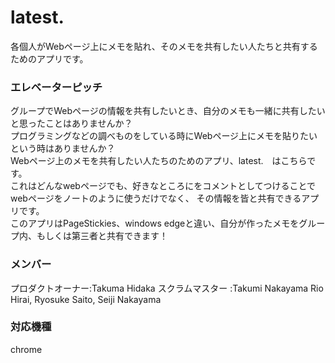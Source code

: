 # latest.
各個人がWebページ上にメモを貼れ、そのメモを共有したい人たちと共有するためのアプリです。

### エレベーターピッチ
グループでWebページの情報を共有したいとき、自分のメモも一緒に共有したいと思ったことはありませんか？<br>
プログラミングなどの調べものをしている時にWebページ上にメモを貼りたいという時はありませんか？<br>
Webページ上のメモを共有したい人たちのためのアプリ、latest.　はこちらです。<br>
これはどんなwebページでも、好きなところにをコメントとしてつけることでwebページをノートのように使うだけでなく、
その情報を皆と共有できるアプリです。<br>
このアプリはPageStickies、windows edgeと違い、自分が作ったメモをグループ内、もしくは第三者と共有できます！

### メンバー
プロダクトオーナー:Takuma Hidaka
スクラムマスター  :Takumi Nakayama
Rio Hirai, Ryosuke Saito, Seiji Nakayama

### 対応機種
chrome
